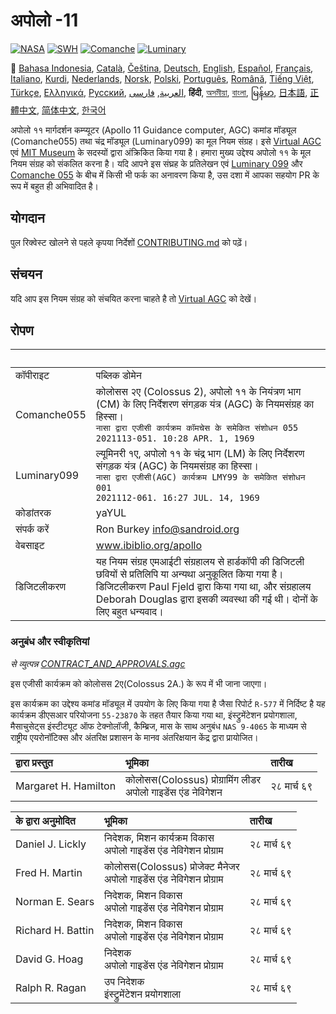 # अपोलो -11

[![NASA][1]][2]
[![SWH]][SWH_URL]
[![Comanche]][ComancheMilestone]
[![Luminary]][LuminaryMilestone]

🎌
[Bahasa Indonesia][ID],
[Català][CA],
[Čeština][CZ],
[Deutsch][DE],
[English][EN],
[Español][ES],
[Français][FR],
[Italiano][IT],
[Kurdi][KU],
[Nederlands][NL],
[Norsk][NO],
[Polski][PL],
[Português][PT_BR],
[Română][RO],
[Tiếng Việt][VI],
[Türkçe][TR],
[Ελληνικά][GR],
[Русский][RU],
[العربية][AR],
[فارسی][FA],
**हिंदी**,
[অসমীয়া][AS_IN],
[বাংলা][BD_BN],
[မြန်မာ][MM],
[日本語][JA],
[正體中文][ZH_TW],
[简体中文][ZH_CN],
[한국어][KO_KR]

[AR]:README.ar.md
[AS_IN]:README.as_in.md
[BD_BN]:README.bd_bn.md
[CA]:README.ca.md
[CZ]:README.cz.md
[DE]:README.de.md
[EN]:README.md
[ES]:README.es.md
[FA]:README.fa.md
[FR]:README.fr.md
[GR]:README.gr.md
[HI_IN]:README.hi_in.md
[ID]:README.id.md
[IT]:README.it.md
[JA]:README.ja.md
[KO_KR]:README.ko_kr.md
[KU]:README.ku.md
[LT]:README.lt.md
[MM]:README.mm.md
[NL]:README.nl.md
[NO]:README.no.md
[PL]:README.pl.md
[PT_BR]:README.pt_br.md
[RO]:README.ro.md
[RU]:README.ru.md
[TR]:README.tr.md
[VI]:README.vi.md
[ZH_CN]:README.zh_cn.md
[ZH_TW]:README.zh_tw.md

अपोलो ११ मार्गदर्शन कम्प्यूटर (Apollo 11 Guidance computer, AGC) कमांड मॉड्यूल (Comanche055) तथा चंद्र मॉड्यूल (Luminary099) का मूल नियम संग्रह। इसे [Virtual AGC][3] एवं [MIT Museum][4] के सदस्यों द्वारा अंक्रिकित किया गया है। हमारा मुख्य उद्देश्य अपोलो ११ के मूल नियम संग्रह को संकलित करना है। यदि आपने इस संघ्रह के प्रतिलेखन एवं [Luminary 099][5] और [Comanche 055][6] के बीच में किसी भी फर्क का अनावरण किया है, उस दशा में आपका सहयोग PR के रूप में बहुत ही अभिवादित है।

## योगदान

पुल रिक्वेस्ट खोलने से पहले कृपया निर्देशों [CONTRIBUTING.md][7] को पढ़ें।

## संचयन

यदि आप इस नियम संग्रह को संचयित करना चाहते है तो [Virtual AGC][8] को देखें।

## रोपण

&nbsp;      | &nbsp;
:---------- | :-----
कॉपीराइट      | पब्लिक डोमेन
Comanche055 | कोलोसस २ए (Colossus 2), अपोलो ११ के नियंत्रण भाग (CM) के लिए निर्देशरण संगड़क यंत्र (AGC) के नियमसंग्रह का हिस्सा। <br>`नासा द्वारा एजीसी कार्यक्रम कॉमचेस के समेकित संशोधन 055`<br>`2021113-051. 10:28 APR. 1, 1969`
Luminary099 |  ल्यूमिनरी १ए, अपोलो ११ के चंद्र भाग (LM) के लिए निर्देशरण संगड़क यंत्र (AGC) के नियमसंग्रह का हिस्सा। <br>`नासा द्वारा एजीसी(AGC) कार्यक्रम LMY99 के समेकित संशोधन 001`<br>`2021112-061. 16:27 JUL. 14, 1969`
कोडांतरक     | yaYUL
संपर्क करें     | Ron Burkey <info@sandroid.org>
वेबसाइट      | www.ibiblio.org/apollo
डिजिटलीकरण   | यह नियम संग्रह एमआईटी संग्रहालय से हार्डकॉपी की डिजिटली छवियों से प्रतिलिपि या अन्यथा अनुकूलित किया गया है। डिजिटलीकरण Paul Fjeld द्वारा किया गया था, और संग्रहालय Deborah Douglas द्वारा इसकी व्यवस्था की गई थी। दोनों के लिए बहुत धन्यवाद।

### अनुबंध और स्वीकृतियां

*से व्युत्पन्न [CONTRACT_AND_APPROVALS.agc]*

इस एजीसी कार्यक्रम को कोलोसस 2ए(Colossus 2A.) के रूप में भी जाना जाएगा।

इस कार्यक्रम का उद्देश्य कमांड मॉड्यूल में उपयोग के लिए किया गया है जैसा रिपोर्ट `R-577` में निर्दिष्ट है यह कार्यक्रम डीएसआर परियोजना `55-23870` के तहत तैयार किया गया था, इंस्ट्रुमेंटेशन प्रयोगशाला, मैसाचुसेट्स इंस्टीट्यूट ऑफ टेक्नोलॉजी, कैम्ब्रिज, मास के साथ अनुबंध `NAS 9-4065` के माध्यम से राष्ट्रीय एयरोनॉटिक्स और अंतरिक्ष प्रशासन के मानव अंतरिक्षयान केंद्र द्वारा प्रायोजित।

द्वारा प्रस्तुत              | भूमिका | तारीख
:------------------- | :---- | :---
Margaret H. Hamilton | कोलोसस(Colossus) प्रोग्रामिंग लीडर<br>अपोलो गाइडेंस एंड नेविगेशन | २८ मार्च ६९

के द्वारा अनुमोदित      | भूमिका | तारीख
:---------------- | :---- | :---
Daniel J. Lickly  | निदेशक, मिशन कार्यक्रम विकास<br>अपोलो गाइडेंस एंड नेविगेशन प्रोग्राम | २८ मार्च ६९
Fred H. Martin    | कोलोसस(Colossus) प्रोजेक्ट मैनेजर<br>अपोलो गाइडेंस एंड नेविगेशन प्रोग्राम | २८ मार्च ६९
Norman E. Sears   | निदेशक, मिशन विकास<br>अपोलो गाइडेंस एंड नेविगेशन प्रोग्राम | २८ मार्च ६९
Richard H. Battin | निदेशक, मिशन विकास<br>अपोलो गाइडेंस एंड नेविगेशन प्रोग्राम | २८ मार्च ६९
David G. Hoag     | निदेशक<br>अपोलो गाइडेंस एंड नेविगेशन प्रोग्राम | २८ मार्च ६९
Ralph R. Ragan    | उप निदेशक<br>इंस्ट्रुमेंटेशन प्रयोगशाला | २८ मार्च ६९

[CONTRACT_AND_APPROVALS.agc]:https://github.com/chrislgarry/Apollo-11/blob/master/Comanche055/CONTRACT_AND_APPROVALS.agc
[1]:https://flat.badgen.net/badge/NASA/Mission%20Overview/0B3D91
[2]:https://www.nasa.gov/mission_pages/apollo/missions/apollo11.html
[3]:http://www.ibiblio.org/apollo/
[4]:http://web.mit.edu/museum/
[5]:http://www.ibiblio.org/apollo/ScansForConversion/Luminary099/
[6]:http://www.ibiblio.org/apollo/ScansForConversion/Comanche055/
[7]:https://github.com/chrislgarry/Apollo-11/blob/master/CONTRIBUTING.md
[8]:https://github.com/rburkey2005/virtualagc
[SWH]:https://flat.badgen.net/badge/Software%20Heritage/Archive/0B3D91
[SWH_URL]:https://archive.softwareheritage.org/browse/origin/https://github.com/chrislgarry/Apollo-11/
[Comanche]:https://flat.badgen.net/github/milestones/chrislgarry/Apollo-11/1
[ComancheMilestone]:https://github.com/chrislgarry/Apollo-11/milestone/1
[Luminary]:https://flat.badgen.net/github/milestones/chrislgarry/Apollo-11/2
[LuminaryMilestone]:https://github.com/chrislgarry/Apollo-11/milestone/2
